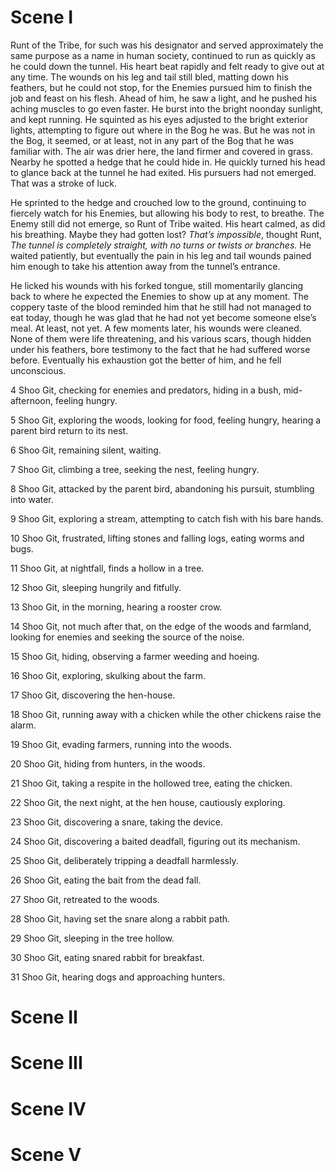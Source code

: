 # Scene I

Runt of the Tribe, for such was his designator and served approximately the same purpose as a name in human society, continued to run as quickly as he could down the tunnel. His heart beat rapidly and felt ready to give out at any time. The wounds on his leg and tail still bled, matting down his feathers, but he could not stop, for the Enemies pursued him to finish the job and feast on his flesh. Ahead of him, he saw a light, and he pushed his aching muscles to go even faster. He burst into the bright noonday sunlight, and kept running. He squinted as his eyes adjusted to the bright exterior lights, attempting to figure out where in the Bog he was. But he was not in the Bog, it seemed, or at least, not in any part of the Bog that he was familiar with. The air was drier here, the land firmer and covered in grass. Nearby he spotted a hedge that he could hide in. He quickly turned his head to glance back at the tunnel he had exited. His pursuers had not emerged. That was a stroke of luck.

He sprinted to the hedge and crouched low to the ground, continuing to fiercely watch for his Enemies, but allowing his body to rest, to breathe. The Enemy still did not emerge, so Runt of Tribe waited. His heart calmed, as did his breathing. Maybe they had gotten lost? *That’s impossible*, thought Runt, *The tunnel is completely straight, with no turns or twists or branches.* He waited patiently, but eventually the pain in his leg and tail wounds pained him enough to take his attention away from the tunnel’s entrance.

He licked his wounds with his forked tongue, still momentarily glancing back to where he expected the Enemies to show up at any moment. The coppery taste of the blood reminded him that he still had not managed to eat today, though he was glad that he had not yet become someone else’s meal. At least, not yet. A few moments later, his wounds were cleaned. None of them were life threatening, and his various scars, though hidden under his feathers, bore testimony to the fact that he had suffered worse before. Eventually his exhaustion got the better of him, and he fell unconscious.

4 Shoo Git, checking for enemies and predators, hiding in a bush, mid-afternoon, feeling hungry.

5 Shoo Git, exploring the woods, looking for food, feeling hungry, hearing a parent bird return to its nest.

6 Shoo Git, remaining silent, waiting.

7 Shoo Git, climbing a tree, seeking the nest, feeling hungry.

8 Shoo Git, attacked by the parent bird, abandoning his pursuit, stumbling into water.

9 Shoo Git, exploring a stream, attempting to catch fish with his bare hands.

10 Shoo Git, frustrated, lifting stones and falling logs, eating worms and bugs.

11 Shoo Git, at nightfall, finds a hollow in a tree.

12 Shoo Git, sleeping hungrily and fitfully.

13 Shoo Git, in the morning, hearing a rooster crow.

14 Shoo Git, not much after that, on the edge of the woods and farmland, looking for enemies and seeking the source of the noise.

15 Shoo Git, hiding, observing a farmer weeding and hoeing.

16 Shoo Git, exploring, skulking about the farm.

17 Shoo Git, discovering the hen-house.

18 Shoo Git, running away with a chicken while the other chickens raise the alarm.

19 Shoo Git, evading farmers, running into the woods.

20 Shoo Git, hiding from hunters, in the woods.

21 Shoo Git, taking a respite in the hollowed tree, eating the chicken.

22 Shoo Git, the next night, at the hen house, cautiously exploring.

23 Shoo Git, discovering a snare, taking the device.

24 Shoo Git, discovering a baited deadfall, figuring out its mechanism.

25 Shoo Git, deliberately tripping a deadfall harmlessly.

26 Shoo Git, eating the bait from the dead fall.

27 Shoo Git, retreated to the woods.

28 Shoo Git, having set the snare along a rabbit path.

29 Shoo Git, sleeping in the tree hollow.

30 Shoo Git, eating snared rabbit for breakfast.

31 Shoo Git, hearing dogs and approaching hunters.

# Scene II

# Scene III

# Scene IV

# Scene V
